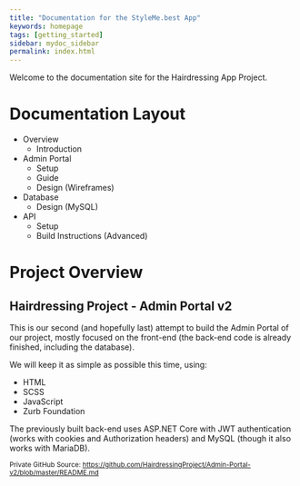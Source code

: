 ```yaml
---
title: "Documentation for the StyleMe.best App"
keywords: homepage
tags: [getting_started]
sidebar: mydoc_sidebar
permalink: index.html
---
```

Welcome to the documentation site for the Hairdressing App Project.

# Documentation Layout
* Overview
    * Introduction
* Admin Portal
    * Setup
    * Guide
    * Design (Wireframes)
* Database
    * Design (MySQL)
* API
    * Setup
    * Build Instructions (Advanced)

# Project Overview
## Hairdressing Project - Admin Portal v2
This is our second (and hopefully last) attempt to build the Admin Portal of our project, mostly focused on the front-end (the back-end code is already finished, including the database).

We will keep it as simple as possible this time, using:

- HTML
- SCSS
- JavaScript
- Zurb Foundation

The previously built back-end uses ASP.NET Core with JWT authentication (works with cookies and Authorization headers) and MySQL (though it also works with MariaDB).

<sup> Private GitHub Source: https://github.com/HairdressingProject/Admin-Portal-v2/blob/master/README.md </sup>